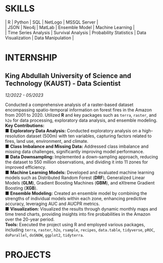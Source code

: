 #

# SKILLS

|   R                       |   Python              |   SQL                     |   NetLogo             |   MSSQL Server        |<br/>
|   JSON                    |   Neo4j               |   MatLab                  |   Ensemble Model      |   Machine Learning    |<br/>
|   Time Series Analysis    |   Survival Analysis   |   Probability Statistics  |   Data Visualization  |   Data Manipulation   |

# INTERNSHIP

## King Abdullah University of Science and Technology (KAUST) - Data Scientist
_12/2022 - 05/2023_

Conducted a comprehensive analysis of a raster-based dataset encompassing spatio-temporal information on forest fires in the Amazon from 2001 to 2020. Utilized **R** and key packages such as $\texttt{terra}$, $\texttt{raster}$, and $\texttt{h2o}$ for data processing, exploratory data analysis, and ensemble modeling. <br/>
**Key Contributions:** <br/>
 ■	**Exploratory Data Analysis:** Conducted exploratory analysis on a high-resolution dataset (500m) with ten variables, capturing factors related to fires, land use, environment, and climate. <br/> 
 ■	**Class Imbalance and Missing Data:** Addressed class imbalance and missing data challenges, significantly improving model performance. <br/>
 ■	**Data Downsampling:** Implemented a down-sampling approach, reducing the dataset to 550 million observations, and dividing it into 11 zones for improved efficiency.<br/>
 ■	**Machine Learning Models:** Developed and evaluated machine learning models such as Distributed Random Forest (**DRF**), Generalized Linear Models (**GLM**), Gradient Boosting Machines (**GBM**), and eXtreme Gradient Boosting (**XGB**). <br/>
 ■	**Ensemble Modeling:** Created an ensemble model by combining the strengths of individual models within each zone, enhancing predictive accuracy, leveraging AUC and AUCPR metrics. <br/>
 ■	**Visualization:** Visualized the results through dynamic monthly maps and time trend charts, providing insights into fire probabilities in the Amazon over the 20-year period. <br/>
**Tools:** Executed the project using R and employed various packages, including $\texttt{terra}$, $\texttt{raster}$, $\texttt{h2o}$, $\texttt{rsample}$, $\texttt{recipes}$, $\texttt{data.table}$, $\texttt{tidyverse}$, $\texttt{pROC}$, $\texttt{doParallel}$, $\texttt{doSNOW}$, $\texttt{ggplot2}$, $\texttt{tidyterra}$. <br/>




# PROJECTS
